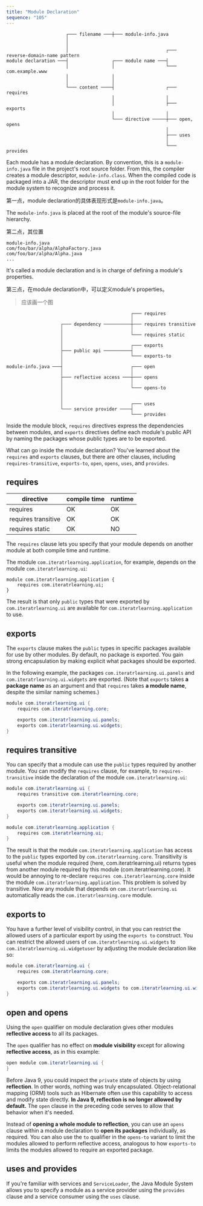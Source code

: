 ```yaml
---
title: "Module Declaration"
sequence: "105"
---
```


```text
                      ┌─── filename ───┼─── module-info.java
                      │
                      │
                      │                                    ┌─── reverse-domain-name pattern
module declaration ───┤                ┌─── module name ───┤
                      │                │                   └─── com.example.www
                      │                │
                      │                │
                      └─── content ────┤                   ┌─── requires
                                       │                   │
                                       │                   ├─── exports
                                       │                   │
                                       └─── directive ─────┼─── open, opens
                                                           │
                                                           ├─── uses
                                                           │
                                                           └─── provides
```

Each module has a module declaration.
By convention, this is a `module-info.java` file in the project's root source folder.
From this, the compiler creates a module descriptor, `module-info.class`.
When the compiled code is packaged into a JAR,
the descriptor must end up in the root folder for the module system to recognize and process it.

第一点，module declaration的具体表现形式是`module-info.java`。

The `module-info.java` is placed at the root of the module's source-file hierarchy.

第二点，其位置

```text
module-info.java
com/foo/bar/alpha/AlphaFactory.java
com/foo/bar/alpha/Alpha.java
...
```

It's called a module declaration and
is in charge of defining a module's properties.

第三点，在module declaration中，可以定义module's properties。

> 应该画一个图

```text
                                              ┌─── requires
                                              │
                    ┌─── dependency ──────────┼─── requires transitive
                    │                         │
                    │                         └─── requires static
                    │
                    │                         ┌─── exports
                    ├─── public api ──────────┤
                    │                         └─── exports-to
                    │
module-info.java ───┤                         ┌─── open
                    │                         │
                    ├─── reflective access ───┼─── opens
                    │                         │
                    │                         └─── opens-to
                    │
                    │
                    │                         ┌─── uses
                    └─── service provider ────┤
                                              └─── provides
```

Inside the module block, `requires` directives express the dependencies between modules,
and `exports` directives define each module's public API by naming the packages whose public types are to be exported.



What can go inside the module declaration?
You've learned about the `requires` and `exports` clauses,
but there are other clauses, including `requires-transitive`,
`exports-to`, `open`, `opens`, `uses`, and `provides`.

## requires

| directive           | compile time | runtime |
|---------------------|--------------|---------|
| requires            | OK           | OK      |
| requires transitive | OK           | OK      |
| requires static     | OK           | NO      |

The `requires` clause lets you specify that your module depends on another module at both compile time and runtime.

The module `com.iteratrlearning.application`, for example, depends on the module `com.iteratrlearning.ui`:

```text
module com.iteratrlearning.application {
    requires com.iteratrlearning.ui;
}
```

The result is that only `public` types that were exported by `com.iteratrlearning.ui`
are available for `com.iteratrlearning.application` to use.

## exports

The `exports` clause makes the `public` types in specific packages available for use by other modules.
By default, no package is exported.
You gain strong encapsulation by making explicit what packages should be exported.

In the following example, the packages `com.iteratrlearning.ui.panels` and `com.iteratrlearning.ui.widgets` are exported.
(Note that `exports` takes **a package name** as an argument and that `requires` takes **a module name**, despite the similar naming schemes.)

```java
module com.iteratrlearning.ui { 
    requires com.iteratrlearning.core;

    exports com.iteratrlearning.ui.panels;
    exports com.iteratrlearning.ui.widgets;
}
```

## requires transitive

You can specify that a module can use the `public` types required by another module.
You can modify the `requires` clause, for example,
to `requires-transitive` inside the declaration of the module `com.iteratrlearning.ui`:

```java
module com.iteratrlearning.ui { 
    requires transitive com.iteratrlearning.core;

    exports com.iteratrlearning.ui.panels;
    exports com.iteratrlearning.ui.widgets;
}
```

```java
module com.iteratrlearning.application { 
    requires com.iteratrlearning.ui;
}
```

The result is that the module `com.iteratrlearning.application` has access to the `public` types exported by `com.iteratrlearning.core`.
Transitivity is useful when the module required (here, com.iteratrlearning.ui) returns types
from another module required by this module (com.iteratrlearning.core).
It would be annoying to re-declare `requires com.iteratrlearning.core` inside the module `com.iteratrlearning.application`.
This problem is solved by transitive.
Now any module that depends on `com.iteratrlearning.ui` automatically reads the `com.iteratrlearning.core` module.

## exports to

You have a further level of visibility control,
in that you can restrict the allowed users of a particular export by
using the `exports to` construct.
You can restrict the allowed users of
`com.iteratrlearning.ui.widgets` to `com.iteratrlearning.ui.widgetuser` by adjusting the module declaration like so:

```java
module com.iteratrlearning.ui { 
    requires com.iteratrlearning.core;

    exports com.iteratrlearning.ui.panels;
    exports com.iteratrlearning.ui.widgets to com.iteratrlearning.ui.widgetuser;
}
```

## open and opens

Using the `open` qualifier on module declaration gives other modules **reflective access** to all its packages.

The `open` qualifier has no effect on **module visibility** except for allowing **reflective access**, as in this example:

```java
open module com.iteratrlearning.ui {
}
```

Before Java 9, you could inspect the `private` state of objects by using **reflection**.
In other words, nothing was truly encapsulated.
Object-relational mapping (ORM) tools such as Hibernate often use this capability to access and modify state directly.
**In Java 9, reflection is no longer allowed by default.**
The `open` clause in the preceding code serves to allow that behavior when it's needed.

Instead of **opening a whole module to reflection**,
you can use an `opens` clause within a module declaration to **open its packages** individually, as required.
You can also use the `to` qualifier in the `opens-to` variant to limit the modules allowed to perform reflective access,
analogous to how `exports-to` limits the modules allowed to require an exported package.

## uses and provides

If you're familiar with services and `ServiceLoader`,
the Java Module System allows you to specify a module as a service provider using the `provides` clause and
a service consumer using the `uses` clause.

